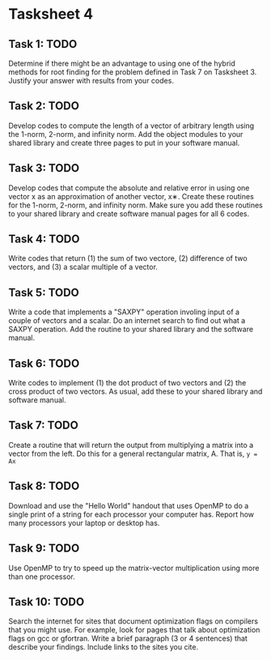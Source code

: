 # Tasksheet 4

## Task 1: TODO

Determine if there might be an advantage to using one of the hybrid methods for root finding for the problem defined in Task 7 on Tasksheet 3. Justify your answer with results from your codes.

## Task 2: TODO

Develop codes to compute the length of a vector of arbitrary length using the 1-norm, 2-norm, and infinity norm. Add the object modules to your shared library and create three pages to put in your software manual.

## Task 3: TODO

Develop codes that compute the absolute and relative error in using one vector x as an approximation of another vector, x∗. Create these routines for the 1-norm, 2-norm, and infinity norm. Make sure you add these routines to your shared library and create software manual pages for all 6 codes.

## Task 4: TODO

Write codes that return (1) the sum of two vectore, (2) difference of two vectors, and (3) a scalar multiple of a vector.

## Task 5: TODO

Write a code that implements a "SAXPY" operation involing input of a couple of vectors and a scalar. Do an internet search to find out what a SAXPY operation. Add the routine to your shared library and the software manual.

## Task 6: TODO

Write codes to implement (1) the dot product of two vectors and (2) the cross product of two vectors. As usual, add these to your shared library and software manual.

## Task 7: TODO

Create a routine that will return the output from multiplying a matrix into a vector from the left. Do this for a general rectangular matrix, A. That is, `y = Ax`

## Task 8: TODO

Download and use the "Hello World" handout that uses OpenMP to do a single print of a string for each processor your computer has. Report how many processors your laptop or desktop has.

## Task 9: TODO

Use OpenMP to try to speed up the matrix-vector multiplication using more than one processor.

## Task 10: TODO

Search the internet for sites that document optimization flags on compilers that you might use. For example, look for pages that talk about optimization flags on gcc or gfortran. Write a brief paragraph (3 or 4 sentences) that describe your findings. Include links to the sites you cite.
